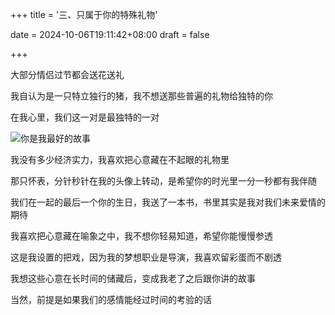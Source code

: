 +++
title = '三、只属于你的特殊礼物'

date = 2024-10-06T19:11:42+08:00
draft = false



+++

大部分情侣过节都会送花送礼

我自认为是一只特立独行的猪，我不想送那些普遍的礼物给独特的你

在我心里，我们这一对是最独特的一对

![你是我最好的故事](/img/p3.png)

我没有多少经济实力，我喜欢把心意藏在不起眼的礼物里

那只怀表，分针秒针在我的头像上转动，是希望你的时光里一分一秒都有我伴随

我们在一起的最后一个你的生日，我送了一本书，书里其实是我对我们未来爱情的期待

我喜欢把心意藏在喻象之中，我不想你轻易知道，希望你能慢慢参透

这是我设置的把戏，因为我的梦想职业是导演，我喜欢留彩蛋而不剧透

我想这些心意在长时间的储藏后，变成我老了之后跟你讲的故事

当然，前提是如果我们的感情能经过时间的考验的话

